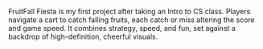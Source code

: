 FruitFall Fiesta is my first project after taking an Intro to CS class. Players navigate a cart to catch falling fruits, each catch or miss altering the score and game speed. It combines strategy, speed, and fun, set against a backdrop of high-definition, cheerful visuals. 
